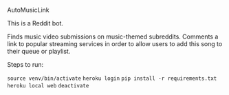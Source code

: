 AutoMusicLink

This is a Reddit bot.

Finds music video submissions on music-themed subreddits. 
Comments a link to popular streaming services in order to 
allow users to add this song to their queue or playlist.

Steps to run:

`source venv/bin/activate`
`heroku login`
`pip install -r requirements.txt`
`heroku local web`
`deactivate`